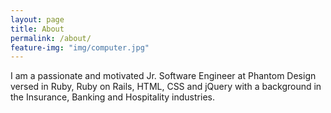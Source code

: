 ```yaml
---
layout: page
title: About
permalink: /about/
feature-img: "img/computer.jpg"
---
```


I am a passionate and motivated Jr. Software Engineer at Phantom Design versed in Ruby, Ruby on Rails, HTML, CSS and jQuery with a background in the Insurance, Banking and Hospitality industries.
